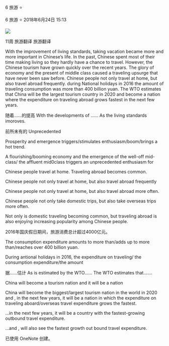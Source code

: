 6 旅游 ⭐

6  旅游  ⭐
2018年6月24日
15:13

![](http://picbed.yoyolikescici.cn/uPic/0831aeb1352136fbce706736c5638622.jpg)

11周 旅游翻译
旅游翻译

With the  improvement of living standards, taking vacation became more and more important in Chinese’s life. In the past, Chinese spent most of their time making living so they hardly have  a  chance to travel. However, the Chinese tourism have grown quickly over the recent years. The glory of economy and the present of middle class caused a traveling upsurge that have never been saw before. Chinese  people not only travel at home, but also travel abroad frequently. during National holidays in 2016 the amount of traveling consumption was more than 400 billion yuan. The WTO estimates that China will be the largest tourism country in 2020 and become a nation where the expenditure on traveling abroad grows fastest in the next few years.

随着……的提高
With the developments of  ……
As the living standards imoroves.

前所未有的
Unprecedented

Prosperity and emergence triggers/stimulates enthusiasm/boom/brings a hot trend.

A flourishing/booming economy and the emergence of the well-off mid- class/ the affluent mid0class triggers an unprecedented enthusiasm for

Chinese people travel at home. Traveling abroad becomes common.

Chinese people not only travel at home, but also travel abroad frequently

Chinese people not only travel at home, but also travel abroad more often.

Chinese people not only take domestic trips, but also take overseas trips more often.

Not only is domestic traveling becoming common, but traveling abroad is also enjoying increasing popularity among Chinese people.

2016年国庆假日期间，旅游消费总计超过4000亿元。

The consumption expenditure amounts to more than/adds up to more than/reaches over 400 billion yuan.

During antional holidays in 2016, the expenditure on traveling/ the consumption expenditure/the amount

据……估计
As is estimated by the WTO……
The WTO estimates that…….

China will become a tourism nation and it will be a nation

China will become the biggest/largest tourism nation in the world in 2020 and , in the next few years, it will be a nation in which the expenditure on traveling aboard/overseas travel expenditure grows the fastest.

…in the next few years, it will be a country with the fastest-growing outbound travel expenditure.

…and , will also see the fastest growth out bound travel expenditure.

已使用 OneNote 创建。